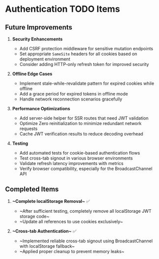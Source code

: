 # Authentication TODO Items

## Future Improvements

1. **Security Enhancements**

   - Add CSRF protection middleware for sensitive mutation endpoints
   - Set appropriate `SameSite` headers for all cookies based on deployment environment
   - Consider adding HTTP-only refresh token for improved security

2. **Offline Edge Cases**

   - Implement stale-while-revalidate pattern for expired cookies while offline
   - Add a grace period for expired tokens in offline mode
   - Handle network reconnection scenarios gracefully

3. **Performance Optimizations**

   - Add server-side helper for SSR routes that need JWT validation
   - Optimize Zero reinitialization to minimize redundant network requests
   - Cache JWT verification results to reduce decoding overhead

4. **Testing**
   - Add automated tests for cookie-based authentication flows
   - Test cross-tab signout in various browser environments
   - Validate refresh latency improvements with metrics
   - Verify browser compatibility, especially for the BroadcastChannel API

## Completed Items

1. **~Complete localStorage Removal~** ✅

   - ~After sufficient testing, completely remove all localStorage JWT storage code~
   - ~Update all references to use cookies exclusively~

2. **~Cross-tab Authentication~** ✅
   - ~Implemented reliable cross-tab signout using BroadcastChannel with localStorage fallback~
   - ~Applied proper cleanup to prevent memory leaks~
